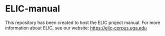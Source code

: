 # ELIC-manual

This repository has been created to host the ELIC project manual. For more information about ELIC, see our website: https://elic-corpus.uga.edu
